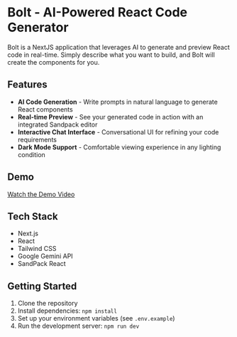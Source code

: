 # Bolt - AI-Powered React Code Generator

Bolt is a NextJS application that leverages AI to generate and preview React code in real-time. Simply describe what you want to build, and Bolt will create the components for you.

## Features

- **AI Code Generation** - Write prompts in natural language to generate React components
- **Real-time Preview** - See your generated code in action with an integrated Sandpack editor
- **Interactive Chat Interface** - Conversational UI for refining your code requirements
- **Dark Mode Support** - Comfortable viewing experience in any lighting condition

## Demo

[Watch the Demo Video](https://youtu.be/5CSk1eEemL8)

## Tech Stack

- Next.js
- React
- Tailwind CSS
- Google Gemini API
- SandPack React

## Getting Started

1. Clone the repository
2. Install dependencies: `npm install`
3. Set up your environment variables (see `.env.example`)
4. Run the development server: `npm run dev`

